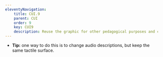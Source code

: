 ```yaml
---
eleventyNavigation:
    title: CUI.9
    parent: CUI
    order: 9
    key: CUI9
    description: Reuse the graphic for other pedagogical purposes and contexts.
---
```

- **Tip:** one way to do this is to change audio descriptions, but keep the same tactile surface.
